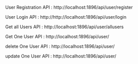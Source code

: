 User Registration API : http://localhost:1896/api/user/register

User Login API : http://http://localhost:1896/api/user/login

Get all Users API : http://localhost:1896/api/user/allusers

Get One User API : http://localhost:1896/api/user/

delete One User API : http://localhost:1896/api/user/

update One User API : http://localhost:1896/api/user/
